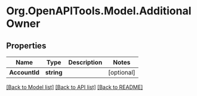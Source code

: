 
# Org.OpenAPITools.Model.AdditionalOwner

## Properties

Name | Type | Description | Notes
------------ | ------------- | ------------- | -------------
**AccountId** | **string** |  | [optional] 

[[Back to Model list]](../README.md#documentation-for-models)
[[Back to API list]](../README.md#documentation-for-api-endpoints)
[[Back to README]](../README.md)

